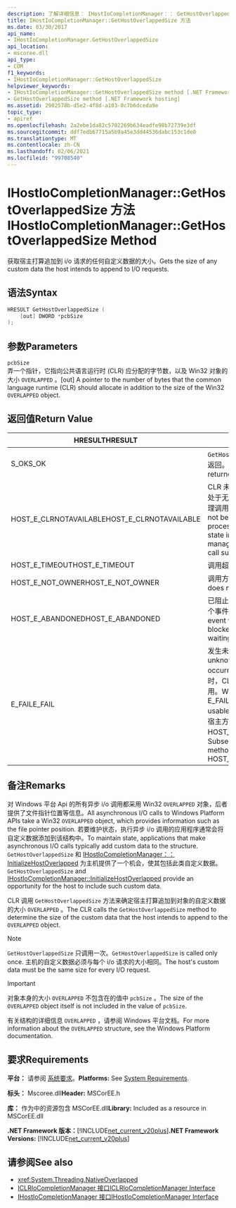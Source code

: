 ```yaml
---
description: 了解详细信息： IHostIoCompletionManager：： GetHostOverlappedSize 方法
title: IHostIoCompletionManager::GetHostOverlappedSize 方法
ms.date: 03/30/2017
api_name:
- IHostIoCompletionManager.GetHostOverlappedSize
api_location:
- mscoree.dll
api_type:
- COM
f1_keywords:
- IHostIoCompletionManager::GetHostOverlappedSize
helpviewer_keywords:
- IHostIoCompletionManager::GetHostOverlappedSize method [.NET Framework hosting]
- GetHostOverlappedSize method [.NET Framework hosting]
ms.assetid: 2902578b-d5e2-4f8d-a103-0c7b6dceda9e
topic_type:
- apiref
ms.openlocfilehash: 2a2ebe1da82c5702269b634eadfe98b72739e3df
ms.sourcegitcommit: ddf7edb67715a5b9a45e3dd44536dabc153c1de0
ms.translationtype: MT
ms.contentlocale: zh-CN
ms.lasthandoff: 02/06/2021
ms.locfileid: "99708540"
---
```

# <a name="ihostiocompletionmanagergethostoverlappedsize-method"></a><span data-ttu-id="84ae2-103">IHostIoCompletionManager::GetHostOverlappedSize 方法</span><span class="sxs-lookup"><span data-stu-id="84ae2-103">IHostIoCompletionManager::GetHostOverlappedSize Method</span></span>

<span data-ttu-id="84ae2-104">获取宿主打算追加到 i/o 请求的任何自定义数据的大小。</span><span class="sxs-lookup"><span data-stu-id="84ae2-104">Gets the size of any custom data the host intends to append to I/O requests.</span></span>  
  
## <a name="syntax"></a><span data-ttu-id="84ae2-105">语法</span><span class="sxs-lookup"><span data-stu-id="84ae2-105">Syntax</span></span>  
  
```cpp  
HRESULT GetHostOverlappedSize (  
    [out] DWORD *pcbSize  
);  
```  
  
## <a name="parameters"></a><span data-ttu-id="84ae2-106">参数</span><span class="sxs-lookup"><span data-stu-id="84ae2-106">Parameters</span></span>  

 `pcbSize`  
 <span data-ttu-id="84ae2-107">弄一个指针，它指向公共语言运行时 (CLR) 应分配的字节数，以及 Win32 对象的大小 `OVERLAPPED` 。</span><span class="sxs-lookup"><span data-stu-id="84ae2-107">[out] A pointer to the number of bytes that the common language runtime (CLR) should allocate in addition to the size of the Win32 `OVERLAPPED` object.</span></span>  
  
## <a name="return-value"></a><span data-ttu-id="84ae2-108">返回值</span><span class="sxs-lookup"><span data-stu-id="84ae2-108">Return Value</span></span>  
  
|<span data-ttu-id="84ae2-109">HRESULT</span><span class="sxs-lookup"><span data-stu-id="84ae2-109">HRESULT</span></span>|<span data-ttu-id="84ae2-110">说明</span><span class="sxs-lookup"><span data-stu-id="84ae2-110">Description</span></span>|  
|-------------|-----------------|  
|<span data-ttu-id="84ae2-111">S_OK</span><span class="sxs-lookup"><span data-stu-id="84ae2-111">S_OK</span></span>|<span data-ttu-id="84ae2-112">`GetHostOverlappedSize` 已成功返回。</span><span class="sxs-lookup"><span data-stu-id="84ae2-112">`GetHostOverlappedSize` returned successfully.</span></span>|  
|<span data-ttu-id="84ae2-113">HOST_E_CLRNOTAVAILABLE</span><span class="sxs-lookup"><span data-stu-id="84ae2-113">HOST_E_CLRNOTAVAILABLE</span></span>|<span data-ttu-id="84ae2-114">CLR 未加载到进程中，或 CLR 处于无法运行托管代码或成功处理调用的状态。</span><span class="sxs-lookup"><span data-stu-id="84ae2-114">The CLR has not been loaded into a process, or the CLR is in a state in which it cannot run managed code or process the call successfully.</span></span>|  
|<span data-ttu-id="84ae2-115">HOST_E_TIMEOUT</span><span class="sxs-lookup"><span data-stu-id="84ae2-115">HOST_E_TIMEOUT</span></span>|<span data-ttu-id="84ae2-116">调用超时。</span><span class="sxs-lookup"><span data-stu-id="84ae2-116">The call timed out.</span></span>|  
|<span data-ttu-id="84ae2-117">HOST_E_NOT_OWNER</span><span class="sxs-lookup"><span data-stu-id="84ae2-117">HOST_E_NOT_OWNER</span></span>|<span data-ttu-id="84ae2-118">调用方不拥有该锁。</span><span class="sxs-lookup"><span data-stu-id="84ae2-118">The caller does not own the lock.</span></span>|  
|<span data-ttu-id="84ae2-119">HOST_E_ABANDONED</span><span class="sxs-lookup"><span data-stu-id="84ae2-119">HOST_E_ABANDONED</span></span>|<span data-ttu-id="84ae2-120">已阻止的线程或纤程正在等待某个事件时，该事件被取消。</span><span class="sxs-lookup"><span data-stu-id="84ae2-120">An event was canceled while a blocked thread or fiber was waiting on it.</span></span>|  
|<span data-ttu-id="84ae2-121">E_FAIL</span><span class="sxs-lookup"><span data-stu-id="84ae2-121">E_FAIL</span></span>|<span data-ttu-id="84ae2-122">发生未知的灾难性故障。</span><span class="sxs-lookup"><span data-stu-id="84ae2-122">An unknown catastrophic failure occurred.</span></span> <span data-ttu-id="84ae2-123">当方法返回 E_FAIL 时，CLR 在该进程内将不再可用。</span><span class="sxs-lookup"><span data-stu-id="84ae2-123">When a method returns E_FAIL, the CLR is no longer usable within the process.</span></span> <span data-ttu-id="84ae2-124">对宿主方法的后续调用会返回 HOST_E_CLRNOTAVAILABLE。</span><span class="sxs-lookup"><span data-stu-id="84ae2-124">Subsequent calls to hosting methods return HOST_E_CLRNOTAVAILABLE.</span></span>|  
  
## <a name="remarks"></a><span data-ttu-id="84ae2-125">备注</span><span class="sxs-lookup"><span data-stu-id="84ae2-125">Remarks</span></span>  

 <span data-ttu-id="84ae2-126">对 Windows 平台 Api 的所有异步 i/o 调用都采用 Win32 `OVERLAPPED` 对象，后者提供了文件指针位置等信息。</span><span class="sxs-lookup"><span data-stu-id="84ae2-126">All asynchronous I/O calls to Windows Platform APIs take a Win32 `OVERLAPPED` object, which provides information such as the file pointer position.</span></span> <span data-ttu-id="84ae2-127">若要维护状态，执行异步 i/o 调用的应用程序通常会将自定义数据添加到该结构中。</span><span class="sxs-lookup"><span data-stu-id="84ae2-127">To maintain state, applications that make asynchronous I/O calls typically add custom data to the structure.</span></span> <span data-ttu-id="84ae2-128">`GetHostOverlappedSize` 和 [IHostIoCompletionManager：： InitializeHostOverlapped](ihostiocompletionmanager-initializehostoverlapped-method.md) 为主机提供了一个机会，使其包括此类自定义数据。</span><span class="sxs-lookup"><span data-stu-id="84ae2-128">`GetHostOverlappedSize` and [IHostIoCompletionManager::InitializeHostOverlapped](ihostiocompletionmanager-initializehostoverlapped-method.md) provide an opportunity for the host to include such custom data.</span></span>  
  
 <span data-ttu-id="84ae2-129">CLR 调用 `GetHostOverlappedSize` 方法来确定宿主打算追加到对象的自定义数据的大小 `OVERLAPPED` 。</span><span class="sxs-lookup"><span data-stu-id="84ae2-129">The CLR calls the `GetHostOverlappedSize` method to determine the size of the custom data that the host intends to append to the `OVERLAPPED` object.</span></span>  
  
> [!NOTE]
> <span data-ttu-id="84ae2-130">`GetHostOverlappedSize` 只调用一次。</span><span class="sxs-lookup"><span data-stu-id="84ae2-130">`GetHostOverlappedSize` is called only once.</span></span> <span data-ttu-id="84ae2-131">主机的自定义数据必须与每个 i/o 请求的大小相同。</span><span class="sxs-lookup"><span data-stu-id="84ae2-131">The host's custom data must be the same size for every I/O request.</span></span>  
  
> [!IMPORTANT]
> <span data-ttu-id="84ae2-132">对象本身的大小 `OVERLAPPED` 不包含在的值中 `pcbSize` 。</span><span class="sxs-lookup"><span data-stu-id="84ae2-132">The size of the `OVERLAPPED` object itself is not included in the value of `pcbSize`.</span></span>  
  
 <span data-ttu-id="84ae2-133">有关结构的详细信息 `OVERLAPPED` ，请参阅 Windows 平台文档。</span><span class="sxs-lookup"><span data-stu-id="84ae2-133">For more information about the `OVERLAPPED` structure, see the Windows Platform documentation.</span></span>  
  
## <a name="requirements"></a><span data-ttu-id="84ae2-134">要求</span><span class="sxs-lookup"><span data-stu-id="84ae2-134">Requirements</span></span>  

 <span data-ttu-id="84ae2-135">**平台：** 请参阅 [系统要求](../../get-started/system-requirements.md)。</span><span class="sxs-lookup"><span data-stu-id="84ae2-135">**Platforms:** See [System Requirements](../../get-started/system-requirements.md).</span></span>  
  
 <span data-ttu-id="84ae2-136">**标头：** Mscoree.dll</span><span class="sxs-lookup"><span data-stu-id="84ae2-136">**Header:** MSCorEE.h</span></span>  
  
 <span data-ttu-id="84ae2-137">**库：** 作为中的资源包含 MSCorEE.dll</span><span class="sxs-lookup"><span data-stu-id="84ae2-137">**Library:** Included as a resource in MSCorEE.dll</span></span>  
  
 <span data-ttu-id="84ae2-138">**.NET Framework 版本：**[!INCLUDE[net_current_v20plus](../../../../includes/net-current-v20plus-md.md)]</span><span class="sxs-lookup"><span data-stu-id="84ae2-138">**.NET Framework Versions:** [!INCLUDE[net_current_v20plus](../../../../includes/net-current-v20plus-md.md)]</span></span>  
  
## <a name="see-also"></a><span data-ttu-id="84ae2-139">请参阅</span><span class="sxs-lookup"><span data-stu-id="84ae2-139">See also</span></span>

- <xref:System.Threading.NativeOverlapped>
- [<span data-ttu-id="84ae2-140">ICLRIoCompletionManager 接口</span><span class="sxs-lookup"><span data-stu-id="84ae2-140">ICLRIoCompletionManager Interface</span></span>](iclriocompletionmanager-interface.md)
- [<span data-ttu-id="84ae2-141">IHostIoCompletionManager 接口</span><span class="sxs-lookup"><span data-stu-id="84ae2-141">IHostIoCompletionManager Interface</span></span>](ihostiocompletionmanager-interface.md)
